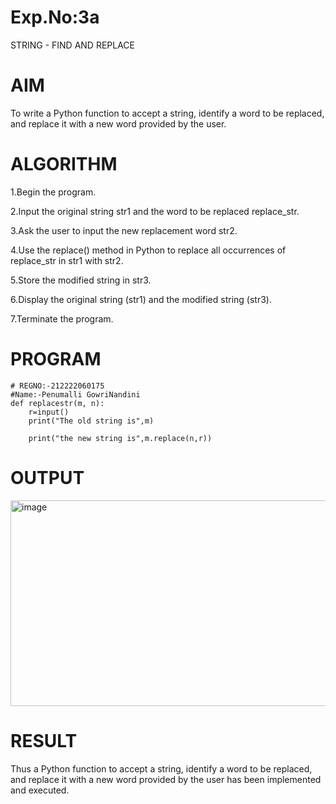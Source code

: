 # Exp.No:3a
STRING - FIND AND REPLACE
# AIM
To write a Python function to accept a string, identify a word to be replaced, and replace it with a new word provided by the user.

# ALGORITHM
1.Begin the program.

2.Input the original string str1 and the word to be replaced replace_str.

3.Ask the user to input the new replacement word str2.

4.Use the replace() method in Python to replace all occurrences of replace_str in str1 with str2.

5.Store the modified string in str3.

6.Display the original string (str1) and the modified string (str3).

7.Terminate the program.
# PROGRAM
```
# REGNO:-212222060175
#Name:-Penumalli GowriNandini
def replacestr(m, n):
    r=input()
    print("The old string is",m)
    
    print("the new string is",m.replace(n,r))
```
# OUTPUT
<img width="797" height="329" alt="image" src="https://github.com/user-attachments/assets/ac1ca41f-b2b1-4d0d-9807-c2fd116e0bbc" />


# RESULT
Thus a Python function to accept a string, identify a word to be replaced, and replace it with a new word provided by the user has been implemented and executed.
